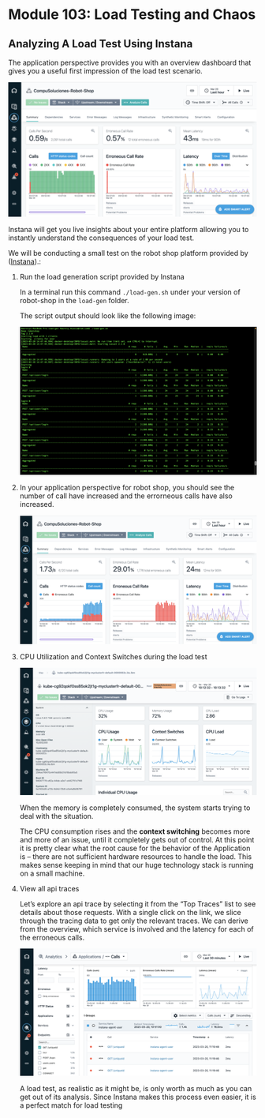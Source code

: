 # Module 103: Load Testing and Chaos

## Analyzing A Load Test Using Instana

The application perspective provides you with an overview dashboard that gives you a useful first impression of the load test scenario.

![](./images/103/application-perspective.png)

Instana will get you live insights about your entire platform allowing you to instantly understand the consequences of your load test.

We will be conducting a small test on the robot shop platform provided by ([Instana](https://github.com/instana/robot-shop/tree/master/load-gen)).:

1. Run the load generation script provided by Instana

   In a terminal run this command `./load-gen.sh` under your version of robot-shop in the `load-gen` folder.

   The script output should look like the following image:

   ![](./images/103/load-gen-script.png)

2. In your application perspective for robot shop, you should see the number of call have increased and the errorneous calls have also increased.

   ![](./images/103/erroneous-calls.png)

3. CPU Utilization and Context Switches during the load test

   ![](./images/103/cpu-usage.png)

   When the memory is completely consumed, the system starts trying to deal with the situation.

   The CPU consumption rises and the **context switching** becomes more and more of an issue, until it completely gets out of control. At this point it is pretty clear what the root cause for the behavior of the Application is – there are not sufficient hardware resources to handle the load. This makes sense keeping in mind that our huge technology stack is running on a small machine.

4. View all api traces

   Let’s explore an api trace by selecting it from the “Top Traces” list to see details about those requests.
   With a single click on the link, we slice through the tracing data to get only the relevant traces. We can derive from the overview, which service is involved and the latency for each of the erroneous calls.

   ![](./images/103/trace-calls.png)

   A load test, as realistic as it might be, is only worth as much as you can get out of its analysis. Since Instana makes this process even easier, it is a perfect match for load testing
